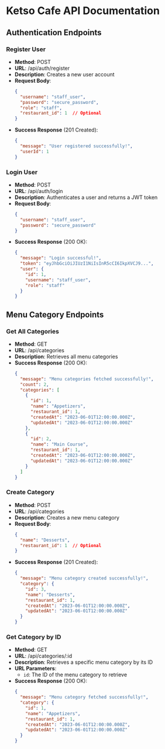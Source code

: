 # Ketso Cafe API Documentation

## Authentication Endpoints

### Register User
- **Method**: POST
- **URL**: /api/auth/register
- **Description**: Creates a new user account
- **Request Body**:
  ```json
  {
    "username": "staff_user",
    "password": "secure_password",
    "role": "staff",
    "restaurant_id": 1  // Optional
  }
  ```
- **Success Response** (201 Created):
  ```json
  {
    "message": "User registered successfully!",
    "userId": 1
  }
  ```

### Login User
- **Method**: POST
- **URL**: /api/auth/login
- **Description**: Authenticates a user and returns a JWT token
- **Request Body**:
  ```json
  {
    "username": "staff_user",
    "password": "secure_password"
  }
  ```
- **Success Response** (200 OK):
  ```json
  {
    "message": "Login successful!",
    "token": "eyJhbGciOiJIUzI1NiIsInR5cCI6IkpXVCJ9...",
    "user": {
      "id": 1,
      "username": "staff_user",
      "role": "staff"
    }
  }
  ```

## Menu Category Endpoints

### Get All Categories
- **Method**: GET
- **URL**: /api/categories
- **Description**: Retrieves all menu categories
- **Success Response** (200 OK):
  ```json
  {
    "message": "Menu categories fetched successfully!",
    "count": 2,
    "categories": [
      {
        "id": 1,
        "name": "Appetizers",
        "restaurant_id": 1,
        "createdAt": "2023-06-01T12:00:00.000Z",
        "updatedAt": "2023-06-01T12:00:00.000Z"
      },
      {
        "id": 2,
        "name": "Main Course",
        "restaurant_id": 1,
        "createdAt": "2023-06-01T12:00:00.000Z",
        "updatedAt": "2023-06-01T12:00:00.000Z"
      }
    ]
  }
  ```

### Create Category
- **Method**: POST
- **URL**: /api/categories
- **Description**: Creates a new menu category
- **Request Body**:
  ```json
  {
    "name": "Desserts",
    "restaurant_id": 1  // Optional
  }
  ```
- **Success Response** (201 Created):
  ```json
  {
    "message": "Menu category created successfully!",
    "category": {
      "id": 3,
      "name": "Desserts",
      "restaurant_id": 1,
      "createdAt": "2023-06-01T12:00:00.000Z",
      "updatedAt": "2023-06-01T12:00:00.000Z"
    }
  }
  ```

### Get Category by ID
- **Method**: GET
- **URL**: /api/categories/:id
- **Description**: Retrieves a specific menu category by its ID
- **URL Parameters**: 
  - `id`: The ID of the menu category to retrieve
- **Success Response** (200 OK):
  ```json
  {
    "message": "Menu category fetched successfully!",
    "category": {
      "id": 1,
      "name": "Appetizers",
      "restaurant_id": 1,
      "createdAt": "2023-06-01T12:00:00.000Z",
      "updatedAt": "2023-06-01T12:00:00.000Z"
    }
  }
  ```